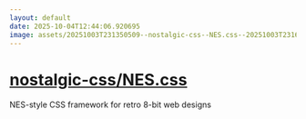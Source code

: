 ```yaml
---
layout: default
date: 2025-10-04T12:44:06.920695
image: assets/20251003T231350509--nostalgic-css--NES.css--20251003T231657403--cropped.png
---
```


# [nostalgic-css/NES.css](https://github.com/nostalgic-css/NES.css)

NES-style CSS framework for retro 8-bit web designs
